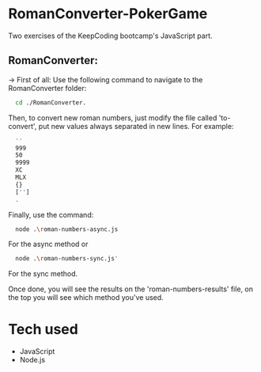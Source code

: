 # RomanConverter-PokerGame
Two exercises of the KeepCoding bootcamp's JavaScript part.

## RomanConverter: 
-> First of all: 
  Use the following command to navigate to the RomanConverter folder:
  ```sh
    cd ./RomanConverter.
  ```
  Then, to convert new roman numbers, just modify the file called 'to-convert', put new values always separated in new lines. For example:
  ```sh
    ''
    999
    50
    9999
    XC
    MLX
    {}
    ['']
    .
  ```
  Finally, use the command:
  ```sh
    node .\roman-numbers-async.js
  ```
  For the async method or 
  ```sh
    node .\roman-numbers-sync.js'
  ```
  For the sync method.
  
  Once done, you will see the results on the 'roman-numbers-results' file, on the top you will see which method you've used.

# Tech used
+ JavaScript
+ Node.js
